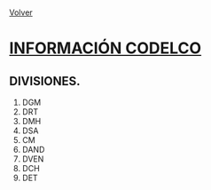 <link rel="stylesheet" type="text/css" href="styles.css">
<br>

[Volver](./index.md)
<br>

# <u>INFORMACIÓN CODELCO</u>

## DIVISIONES.

1. DGM
2. DRT
3. DMH
4. DSA
5. CM
6. DAND
7. DVEN
8. DCH
9. DET